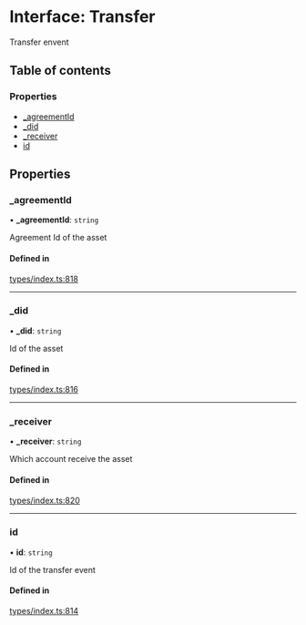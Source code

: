 # Interface: Transfer

Transfer envent

## Table of contents

### Properties

- [\_agreementId](Transfer.md#_agreementid)
- [\_did](Transfer.md#_did)
- [\_receiver](Transfer.md#_receiver)
- [id](Transfer.md#id)

## Properties

### \_agreementId

• **\_agreementId**: `string`

Agreement Id of the asset

#### Defined in

[types/index.ts:818](https://github.com/nevermined-io/react-components/blob/a00d087/catalog/src/types/index.ts#L818)

___

### \_did

• **\_did**: `string`

Id of the asset

#### Defined in

[types/index.ts:816](https://github.com/nevermined-io/react-components/blob/a00d087/catalog/src/types/index.ts#L816)

___

### \_receiver

• **\_receiver**: `string`

Which account receive the asset

#### Defined in

[types/index.ts:820](https://github.com/nevermined-io/react-components/blob/a00d087/catalog/src/types/index.ts#L820)

___

### id

• **id**: `string`

Id of the transfer event

#### Defined in

[types/index.ts:814](https://github.com/nevermined-io/react-components/blob/a00d087/catalog/src/types/index.ts#L814)
